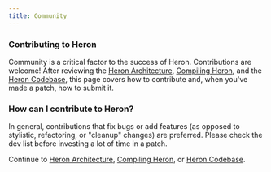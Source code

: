 ```yaml
---
title: Community
---
```

### Contributing to Heron
Community is a critical factor to the success of Heron.  Contributions are welcome! After reviewing
the [Heron Architecture](../../concepts/architecture/), [Compiling Heron](../../developers/compiling/compiling/),
and the [Heron Codebase](../codebase/), this page covers how to contribute and, when you've made a
patch, how to submit it.

### How can I contribute to Heron?

In general, contributions that fix bugs or add features (as opposed to stylistic, refactoring, or
"cleanup" changes) are preferred. Please check the dev list before investing a lot of time in a patch.

Continue to [Heron Architecture](../../concepts/architecture/),
[Compiling Heron](../../developers/compiling/compiling/), or [Heron Codebase](../codebase/).

<!--
TODO: links to sourcecode and dev and user groups
TODO: links to code style setup
TODO: how to get running in intellij
-->

